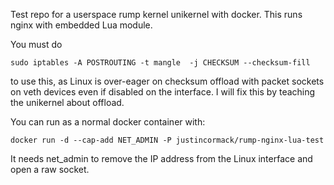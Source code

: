 Test repo for a userspace rump kernel unikernel with docker. This runs nginx with embedded Lua module.

You must do
```
sudo iptables -A POSTROUTING -t mangle  -j CHECKSUM --checksum-fill
```

to use this, as Linux is over-eager on checksum offload with packet sockets
on veth devices even if disabled on the interface. I will fix this by
teaching the unikernel about offload.

You can run as a normal docker container with:
```
docker run -d --cap-add NET_ADMIN -P justincormack/rump-nginx-lua-test
```

It needs net\_admin to remove the IP address from the Linux interface and
open a raw socket.
